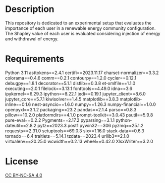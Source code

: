 # Description
 This repository is dedicated to an experimental setup that evaluates the importance of each user in a renewable energy community configuration.
 The Shapley value of each user is evaluated considering injection of energy and withdrawal of energy. 

# Requirements
 Python 3.11
 asttokens==2.4.1
 certifi==2023.11.17
 charset-normalizer==3.3.2
 colorama==0.4.6
 comm==0.2.1
 contourpy==1.2.0
 cycler==0.12.1
 debugpy==1.8.1
 decorator==5.1.1
 distlib==0.3.8
 et-xmlfile==1.1.0
 executing==2.0.1
 filelock==3.13.1
 fonttools==4.49.0
 idna==3.6
 ipykernel==6.29.3
 ipython==8.22.1
 jedi==0.19.1
 jupyter_client==8.6.0
 jupyter_core==5.7.1
 kiwisolver==1.4.5
 matplotlib==3.8.3
 matplotlib-inline==0.1.6
 nest-asyncio==1.6.0
 numpy==1.26.3
 numpy-financial==1.0.0
 openpyxl==3.1.2
 packaging==23.2
 pandas==2.1.4
 parso==0.8.3
 pillow==10.2.0
 platformdirs==4.1.0
 prompt-toolkit==3.0.43
 psutil==5.9.8
 pure-eval==0.2.2
 Pygments==2.17.2
 pyparsing==3.1.1
 python-dateutil==2.8.2
 pytz==2023.3.post1
 pywin32==306
 pyzmq==25.1.2
 requests==2.31.0
 setuptools==69.0.3
 six==1.16.0
 stack-data==0.6.3
 tornado==6.4
 traitlets==5.14.1
 tzdata==2023.4
 urllib3==2.1.0
 virtualenv==20.25.0
 wcwidth==0.2.13
 wheel==0.42.0
 XlsxWriter==3.2.0

# License
[CC BY-NC-SA 4.0](https://github.com/RiccTrev/CSGSimulator/blob/main/license.txt)

